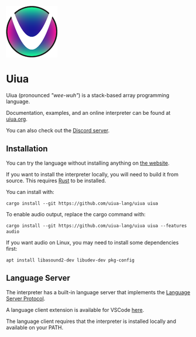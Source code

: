 
<img src="site/uiua-logo.png" width="140"/> 

# Uiua

Uiua (pronounced *"wee-wuh"*) is a stack-based array programming language.

Documentation, examples, and an online interpreter can be found at [uiua.org](https://uiua.org).

You can also check out the [Discord server](https://discord.gg/3r9nrfYhCc).

## Installation

You can try the language without installing anything on [the website](https://uiua.org).

If you want to install the interpreter locally, you will need to build it from source.
This requires [Rust](https://www.rust-lang.org/tools/install) to be installed.

You can install with:
```
cargo install --git https://github.com/uiua-lang/uiua uiua
```

To enable audio output, replace the cargo command with:
```
cargo install --git https://github.com/uiua-lang/uiua uiua --features audio
```

If you want audio on Linux, you may need to install some dependencies first:
```
apt install libasound2-dev libudev-dev pkg-config
```

## Language Server

The interpreter has a built-in language server that implements the [Language Server Protocol](https://microsoft.github.io/language-server-protocol/).

A language client extension is available for VSCode [here](https://marketplace.visualstudio.com/items?itemName=uiua-lang.uiua-vscode).

The language client requires that the interpreter is installed locally and available on your PATH.
